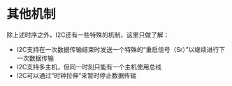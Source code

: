 # 其他机制

除上述时序之外，I2C还有一些特殊的机制，这里只做了解：

- I2C支持在一次数据传输结束时发送一个特殊的“重启信号（Sr）”以继续进行下一次数据传输
- I2C支持多主机，但同一时刻只能有一个主机使用总线
- I2C可以通过“时钟拉伸”来暂时停止数据传输

